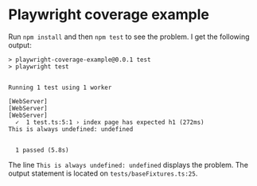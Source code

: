# Playwright coverage example

Run `npm install` and then `npm test` to see the problem. I get the following
output:

```
> playwright-coverage-example@0.0.1 test
> playwright test


Running 1 test using 1 worker

[WebServer] 
[WebServer] 
[WebServer] 
  ✓  1 test.ts:5:1 › index page has expected h1 (272ms)
This is always undefined: undefined


  1 passed (5.8s)
```

The line `This is always undefined: undefined` displays the problem.
The output statement is located on `tests/baseFixtures.ts:25`.
